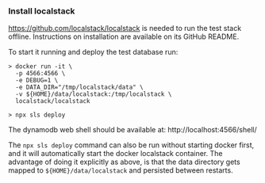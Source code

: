 ### Install localstack

https://github.com/localstack/localstack is needed to run the test stack
offline. Instructions on installation are available on its GitHub README.

To start it running and deploy the test database run:

    > docker run -it \
      -p 4566:4566 \
      -e DEBUG=1 \
      -e DATA_DIR="/tmp/localstack/data" \
      -v ${HOME}/data/localstack:/tmp/localstack \
      localstack/localstack

    > npx sls deploy

The dynamodb web shell should be available at: http://localhost:4566/shell/

The `npx sls deploy` command can also be run without starting docker first,
and it will automatically start the docker localstack container. The advantage
of doing it explicitly as above, is that the data directory gets mapped to
`${HOME}/data/localstack` and persisted between restarts.
